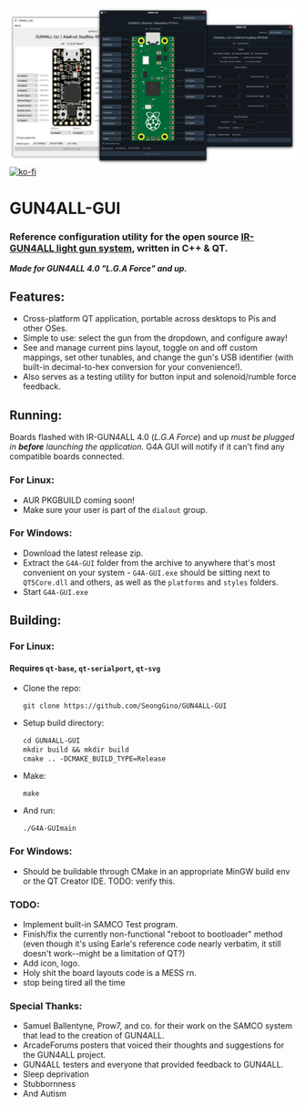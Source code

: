 ![header](G4ALL-screenies.png)
[![ko-fi](https://ko-fi.com/img/githubbutton_sm.svg)](https://ko-fi.com/Z8Z5NNXWL)

# GUN4ALL-GUI
### Reference configuration utility for the open source [IR-GUN4ALL light gun system](https://github.com/SeongGino/ir-light-gun-plus), written in C++ & QT.

***Made for GUN4ALL 4.0 "L.G.A Force" and up.***

## Features:
 - Cross-platform QT application, portable across desktops to Pis and other OSes.
 - Simple to use: select the gun from the dropdown, and configure away!
 - See and manage current pins layout, toggle on and off custom mappings, set other tunables, and change the gun's USB identifier (with built-in decimal-to-hex conversion for your convenience!).
 - Also serves as a testing utility for button input and solenoid/rumble force feedback.

## Running:
Boards flashed with IR-GUN4ALL 4.0 (*L.G.A Force*) and up *must be plugged in **before** launching the application.* G4A GUI will notify if it can't find any compatible boards connected.

### For Linux:
 - AUR PKGBUILD coming soon!
 - Make sure your user is part of the `dialout` group.

### For Windows:
 - Download the latest release zip.
 - Extract the `G4A-GUI` folder from the archive to anywhere that's most convenient on your system - `G4A-GUI.exe` should be sitting next to `QT5Core.dll` and others, as well as the `platforms` and `styles` folders.
 - Start `G4A-GUI.exe`

## Building:
### For Linux:
#### Requires `qt-base`, `qt-serialport`, `qt-svg`
 - Clone the repo:
   ```
   git clone https://github.com/SeongGino/GUN4ALL-GUI
   ```
 - Setup build directory:
   ```
   cd GUN4ALL-GUI
   mkdir build && mkdir build
   cmake .. -DCMAKE_BUILD_TYPE=Release
   ```
 - Make:
   ```
   make
   ```
 - And run:
   ```
   ./G4A-GUImain
   ```
### For Windows:
 - Should be buildable through CMake in an appropriate MinGW build env or the QT Creator IDE. TODO: verify this.

### TODO:
 - Implement built-in SAMCO Test program.
 - Finish/fix the currently non-functional "reboot to bootloader" method (even though it's using Earle's reference code nearly verbatim, it still doesn't work--might be a limitation of QT?)
 - Add icon, logo.
 - Holy shit the board layouts code is a MESS rn.
 - stop being tired all the time

### Special Thanks:
 - Samuel Ballentyne, Prow7, and co. for their work on the SAMCO system that lead to the creation of GUN4ALL.
 - ArcadeForums posters that voiced their thoughts and suggestions for the GUN4ALL project.
 - GUN4ALL testers and everyone that provided feedback to GUN4ALL.
 - Sleep deprivation
 - Stubbornness
 - And Autism
